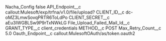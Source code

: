 <?xml version="1.0" encoding="UTF-8"?>
<CustomMetadata xmlns="http://soap.sforce.com/2006/04/metadata" xmlns:xsi="http://www.w3.org/2001/XMLSchema-instance" xmlns:xsd="http://www.w3.org/2001/XMLSchema">
    <label>Nacha_Config</label>
    <protected>false</protected>
    <values>
        <field>API_Endpoint__c</field>
        <value xsi:type="xsd:string">callout:Mulesoft/exp/trfna/v1.0/file/upload?</value>
    </values>
    <values>
        <field>CLIENT_ID__c</field>
        <value xsi:type="xsd:string">dc-oMZ3LmwSovqPRTR6ToLdPo</value>
    </values>
    <values>
        <field>CLIENT_SECRET__c</field>
        <value xsi:type="xsd:string">aEu3IWGBLSw9P9rTxNWkLG</value>
    </values>
    <values>
        <field>File_Upload_Failed_Mail_Id__c</field>
        <value xsi:nil="true"/>
    </values>
    <values>
        <field>GRANT_TYPE__c</field>
        <value xsi:type="xsd:string">client_credentials</value>
    </values>
    <values>
        <field>METHOD__c</field>
        <value xsi:type="xsd:string">POST</value>
    </values>
    <values>
        <field>Max_Retry_Count__c</field>
        <value xsi:type="xsd:double">5.0</value>
    </values>
    <values>
        <field>Oauth_Endpoint__c</field>
        <value xsi:type="xsd:string">callout:MulesoftOAuth/as/token.oauth2</value>
    </values>
</CustomMetadata>
